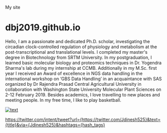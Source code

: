 My site
# dbj2019.github.io
Hello,
I am a passionate and dedicated Ph.D. scholar, investigating the circadian clock-controlled regulation of physiology and metabolism at the post-transcriptional and translational levels.
I completed my master's degree in Biotechnology from SRTM University. In my postgraduation, I learned basic molecular biology and proteomics techniques in Dr. Yogendra Sharma's lab during my internship at CCMB. Additionally in my M.Sc. first year I received an Award of excellence in NGS data handling in the international workshop on ‘GBS Data Handling’ in an acquaintance with SAS organized by Dr Rajendra Prasad Central Agricultural University in collaboration with Washington State University Molecular Plant Sciences on 2-12 February 2019. Besides academics, I love travelling to new places and meeting people. In my free time, I like to play basketball.

[![text](https://img.shields.io/badge/LinkedIn-0077B5?style=for-the-badge&logo=linkedin&logoColor=white)](https://www.linkedin.com/in/dinesh-b-jadhav)

https://twitter.com/intent/tweet?url={https://twitter.com/Jdinesh525}&text={title}&via={Jdinesh525}&hashtags={hash_tags}
